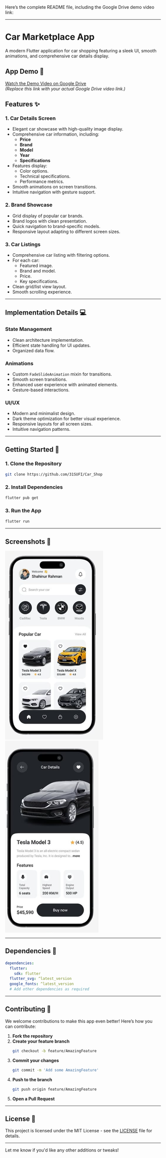 Here’s the complete README file, including the Google Drive demo video link:

---

# Car Marketplace App

A modern Flutter application for car shopping featuring a sleek UI, smooth animations, and comprehensive car details display.

## App Demo 🎥

[Watch the Demo Video on Google Drive](https://drive.google.com/your-video-link)  
*(Replace this link with your actual Google Drive video link.)*

## Features ✨

### 1. **Car Details Screen**
- Elegant car showcase with high-quality image display.
- Comprehensive car information, including:
  - **Price**
  - **Brand**
  - **Model**
  - **Year**
  - **Specifications**
- Features display:
  - Color options.
  - Technical specifications.
  - Performance metrics.
- Smooth animations on screen transitions.
- Intuitive navigation with gesture support.

### 2. **Brand Showcase**
- Grid display of popular car brands.
- Brand logos with clean presentation.
- Quick navigation to brand-specific models.
- Responsive layout adapting to different screen sizes.

### 3. **Car Listings**
- Comprehensive car listing with filtering options.
- For each car:
  - Featured image.
  - Brand and model.
  - Price.
  - Key specifications.
- Clean grid/list view layout.
- Smooth scrolling experience.

---

## Implementation Details 💻

### **State Management**
- Clean architecture implementation.
- Efficient state handling for UI updates.
- Organized data flow.

### **Animations**
- Custom `FadeSlideAnimation` mixin for transitions.
- Smooth screen transitions.
- Enhanced user experience with animated elements.
- Gesture-based interactions.

### **UI/UX**
- Modern and minimalist design.
- Dark theme optimization for better visual experience.
- Responsive layouts for all screen sizes.
- Intuitive navigation patterns.

---

## Getting Started 🚀

### 1. Clone the Repository
```bash
git clone https://github.com/31SUFI/Car_Shop
```

### 2. Install Dependencies
```bash
flutter pub get
```

### 3. Run the App
```bash
flutter run
```

---

## Screenshots 📸

![Car Details Screen](image.png)  
![Brand Showcase Screen](image-1.png)

---

## Dependencies 🧩
```yaml
dependencies:
  flutter:
    sdk: flutter
  flutter_svg: ^latest_version
  google_fonts: ^latest_version
  # Add other dependencies as required
```

---

## Contributing 🤝

We welcome contributions to make this app even better! Here’s how you can contribute:

1. **Fork the repository**
2. **Create your feature branch**
   ```bash
   git checkout -b feature/AmazingFeature
   ```
3. **Commit your changes**
   ```bash
   git commit -m 'Add some AmazingFeature'
   ```
4. **Push to the branch**
   ```bash
   git push origin feature/AmazingFeature
   ```
5. **Open a Pull Request**

---

## License 📄

This project is licensed under the MIT License - see the [LICENSE](LICENSE) file for details.

---

Let me know if you'd like any other additions or tweaks!
